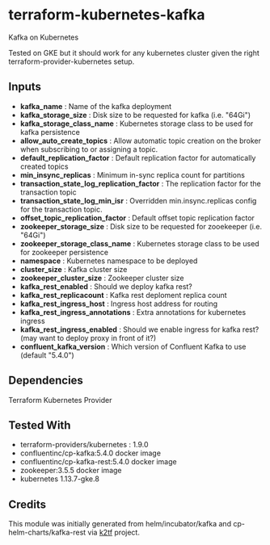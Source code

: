 # terraform-kubernetes-kafka
Kafka on Kubernetes

Tested on GKE but it should work for any kubernetes cluster given the right terraform-provider-kubernetes setup.

## Inputs

- **kafka_name**                               : Name of the kafka deployment
- **kafka_storage_size**                       : Disk size to be requested for kafka (i.e. "64Gi")
- **kafka_storage_class_name**                 : Kubernetes storage class to be used for kafka persistence
- **allow_auto_create_topics**                 : Allow automatic topic creation on the broker when subscribing to or assigning a topic.
- **default_replication_factor**               : Default replication factor for automatically created topics
- **min_insync_replicas**                      : Minimum in-sync replica count for partitions
- **transaction_state_log_replication_factor** : The replication factor for the transaction topic
- **transaction_state_log_min_isr**            : Overridden min.insync.replicas config for the transaction topic.
- **offset_topic_replication_factor**          : Default offset topic replication factor
- **zookeeper_storage_size**                   : Disk size to be requested for zooekeeper (i.e. "64Gi")
- **zookeeper_storage_class_name**             : Kubernetes storage class to be used for zookeeper persistence
- **namespace**                                : Kubernetes namespace to be deployed
- **cluster_size**                             : Kafka cluster size
- **zookeeper_cluster_size**                   : Zookeeper cluster size
- **kafka_rest_enabled**                       : Should we deploy kafka rest?
- **kafka_rest_replicacount**                  : Kafka rest deploment replica count
- **kafka_rest_ingress_host**                  : Ingress host address for routing
- **kafka_rest_ingress_annotations**           : Extra annotations for kubernetes ingress
- **kafka_rest_ingress_enabled**               : Should we enable ingress for kafka rest? (may want to deploy proxy in front of it?)
- **confluent_kafka_version**                  : Which version of Confluent Kafka to use (default "5.4.0")

## Dependencies

Terraform Kubernetes Provider

## Tested With

- terraform-providers/kubernetes : 1.9.0
- confluentinc/cp-kafka:5.4.0 docker image
- confluentinc/cp-kafka-rest:5.4.0 docker image
- zookeeper:3.5.5 docker image
- kubernetes 1.13.7-gke.8

## Credits

This module was initially generated from helm/incubator/kafka and cp-helm-charts/kafka-rest via [k2tf](https://github.com/sl1pm4t/k2tf) project.
